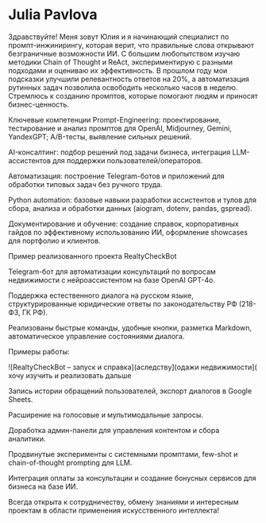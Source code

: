 # Julia Pavlova
Здравствуйте! Меня зовут Юлия и я начинающий специалист по промпт-инжинирингу, которая верит, что правильные слова открывают безграничные возможности ИИ. С большим любопытством изучаю методики Chain of Thought и ReAct, экспериментирую с разными подходами и оцениваю их эффективность. В прошлом году мои подсказки улучшили релевантность ответов на 20%, а автоматизация рутинных задач позволила освободить несколько часов в неделю. Стремлюсь к созданию промптов, которые помогают людям и приносят бизнес-ценность.

Ключевые компетенции
Prompt-Engineering: проектирование, тестирование и анализ промптов для OpenAI, Midjourney, Gemini, YandexGPT; A/B-тесты, выявление сильных решений.

AI-консалтинг: подбор решений под задачи бизнеса, интеграция LLM-ассистентов для поддержки пользователей/операторов.

Автоматизация: построение Telegram-ботов и приложений для обработки типовых задач без ручного труда.

Python automation: базовые навыки разработки ассистентов и тулов для сбора, анализа и обработки данных (aiogram, dotenv, pandas, gspread).

Документирование и обучение: создание справок, корпоративных гайдов по эффективному использованию ИИ, оформление showcases для портфолио и клиентов.

Пример реализованного проекта
RealtyCheckBot

Telegram-бот для автоматизации консультаций по вопросам недвижимости с нейроассистентом на базе OpenAI GPT-4o.

Поддержка естественного диалога на русском языке, структурированные юридические ответы по законодательству РФ (218-ФЗ, ГК РФ).

Реализованы быстрые команды, удобные кнопки, разметка Markdown, автоматическое управление состояниями диалога.

Примеры работы:

![RealtyCheckBot – запуск и справка](аследству](одажи недвижимости]( хочу изучить и реализовать дальше

Запись истории обращений пользователей, экспорт диалогов в Google Sheets.

Расширение на голосовые и мультимодальные запросы.

Доработка админ-панели для управления контентом и сбора аналитики.

Продвинутые эксперименты с системными промптами, few-shot и chain-of-thought prompting для LLM.

Интеграция оплаты за консультации и создание бонусных сервисов для бизнеса на базе ИИ.

Всегда открыта к сотрудничеству, обмену знаниями и интересным проектам в области применения искусственного интеллекта!
